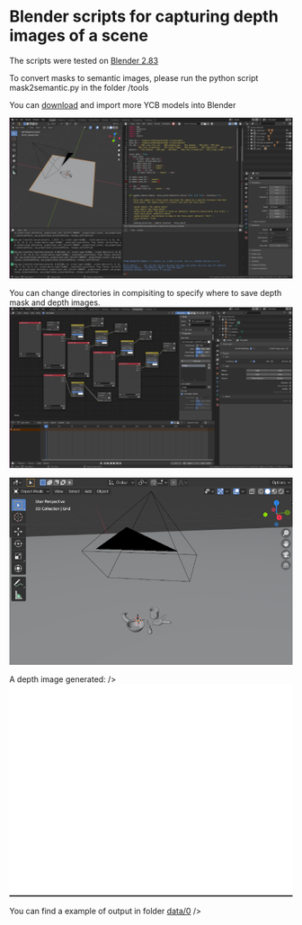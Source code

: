 # Blender scripts for capturing depth images of a scene

The scripts were tested on [Blender 2.83](https://download.blender.org/release/Blender2.83/) <br />

To convert masks to semantic images, please run the python script mask2semantic.py in the folder /tools <br />

You can [download](http://ycb-benchmarks.s3-website-us-east-1.amazonaws.com/) and import more YCB models into Blender  <br />

<img src="doc/blender.png" width="800" />

You can change directories in compisiting to specify where to save depth mask and depth images.
<img src="doc/compositing.png" width="800" />

<img src="doc/scene.png" width="800" />

A depth image generated: />
<img src="/doc/depth.png" width="800" />

You can find a example of output in folder [data/0](https://github.com/votegrasp/blender-scripts/tree/master/data/0) />
